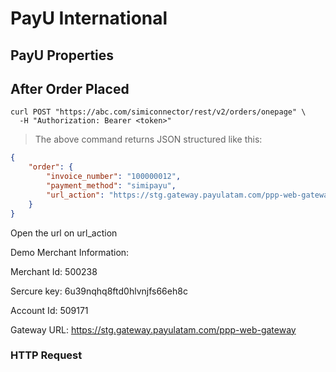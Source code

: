 # PayU International

## PayU Properties


## After Order Placed

```shell
curl POST "https://abc.com/simiconnector/rest/v2/orders/onepage" \
  -H "Authorization: Bearer <token>"
```

> The above command returns JSON structured like this:

```json
{
    "order": {
        "invoice_number": "100000012",
        "payment_method": "simipayu",
        "url_action": "https://stg.gateway.payulatam.com/ppp-web-gateway?merchantId=500238&referenceCode=100000012&description=The Only Children: Paisley T-Shirt&amount=115.00&tax=0.00&taxReturnBase=0&signature=20e5c2e1d8b95df72869521dcfbcee69&accountId=509171&currency=USD&buyerEmail=test@simicart.com&test=1&confirmationUrl=http://localhost.com/magento18/index.php/simipayu/api/notify/&responseUrl=http://localhost.com/magento18/index.php/simipayu/api/success/&"
    }
}
```

Open the url on url_action

Demo Merchant Information:

Merchant Id: 500238

Sercure key: 6u39nqhq8ftd0hlvnjfs66eh8c

Account Id: 509171

Gateway URL: https://stg.gateway.payulatam.com/ppp-web-gateway

### HTTP Request


